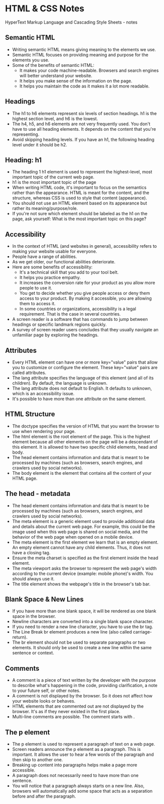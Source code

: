 # HTML & CSS Notes

HyperText Markup Language and Cascading Style Sheets - notes

## Semantic HTML

- Writing semantic HTML means giving meaning to the elements we use.
- Semantic HTML focuses on providing meaning and purpose for the elements you use.
- Some of the benefits of semantic HTML:
  - It makes your code machine-readable. Browsers and search engines will better understand your website.
  - It helps you make sense of the information on the page.
  - It helps you maintain the code as it makes it a lot more readable.

## Headings

- The h1 to h6 elements represent six levels of section headings. h1 is the highest section level, and h6 is the lowest.
- The h4, h5, and h6 elements are not very frequently used. You don't have to use all heading elements. It depends on the content that you're representing.
- Avoid skipping heading levels. If you have an h1, the following heading level under it should be h2.

## Heading: h1

- The heading 1 h1 element is used to represent the highest-level, most important topic of the current web page.
- h1 is the most important topic of the page
- When writing HTML code, it's important to focus on the semantics rather than the appearance. HTML is meant for the content, and the structure, whereas CSS is used to style that content (appearance).
- You should not use an HTML element based on its appearance but rather its meaning/purpose/role.
- If you're not sure which element should be labeled as the h1 on the page, ask yourself: What is the most important topic on this page?

## Accessibility

- In the context of HTML (and websites in general), accessibility refers to making your website usable for everyone.
- People have a range of abilities.
- As we get older, our functional abilities deteriorate.
- Here are some benefits of accessibility:
  - It's a technical skill that you add to your tool belt.
  - It helps you practice empathy.
  - It increases the conversion rate for your product as you allow more people to use it.
  - You get to decide whether you give people access or deny them access to your product. By making it accessible, you are allowing them to access it.
  - In some countries or organizations, accessibility is a legal requirement. That is the case in several countries.
- A screen reader is a software that has commands to jump between headings or specific landmark regions quickly.
- A survey of screen reader users concludes that they usually navigate an unfamiliar page by exploring the headings.

## Attributes

- Every HTML element can have one or more key="value" pairs that allow you to customize or configure the element. These key="value" pairs are called attributes.
- The lang attribute specifies the language of this element (and all of its children). By default, the language is unknown.
- The lang attribute does not default to English. It defaults to unknown, which is an accessibility issue.
- It's possible to have more than one attribute on the same element.

## HTML Structure

- The doctype specifies the version of HTML that you want the browser to use when rendering your page.
- The html element is the root element of the page. This is the highest element because all other elements on the page will be a descendant of this element. It is allowed to have two specific child elements, head and body.
- The head element contains information and data that is meant to be processed by machines (such as browsers, search engines, and crawlers used by social networks).
- The body element is the element that contains all the content of your HTML page.

## The head - metadata

- The head element contains information and data that is meant to be processed by machines (such as browsers, search engines, and crawlers used by social networks).
- The meta element is a generic element used to provide additional data and details about the current web page. For example, this could be the image used when this web page is shared on social media, and the behavior of the web page when opened on a mobile device.
- The meta element is the first element we learn that is an empty element. An empty element cannot have any child elements. Thus, it does not have a closing tag.
- Ensure the meta charset is specified as the first element inside the head element.
- The meta viewport asks the browser to represent the web page's width according to the current device (example: mobile phone)'s width. You should always use it.
- The title element shows the webpage's title in the browser's tab bar.

## Blank Space & New Lines

- If you have more than one blank space, it will be rendered as one blank space in the browser.
- Newline characters are converted into a single blank space character.
- If you need to render a new line character, you have to use the br tag.
- The Line Break br element produces a new line (also called carriage-return).
- The br element should not be used to separate paragraphs or two elements. It should only be used to create a new line within the same sentence or context.

## Comments

- A comment is a piece of text written by the developer with the purpose to describe what's happening in the code, providing clarification, a note to your future self, or other notes.
- A comment is not displayed by the browser. So it does not affect how your website looks or behaves.
- HTML elements that are commented out are not displayed by the browser. It's as if they never existed in the first place.
- Multi-line comments are possible. The comment starts with <!-- and ends with -->.

## The p element

- The p element is used to represent a paragraph of text on a web page.
- Screen readers announce the p element as a paragraph. This is important. It allows the user to hear a few words of the paragraph and then skip to another one.
- Breaking up content into paragraphs helps make a page more accessible.
- A paragraph does not necessarily need to have more than one sentence.
- You will notice that a paragraph always starts on a new line. Also, browsers will automatically add some space that acts as a separation before and after the paragraph.
